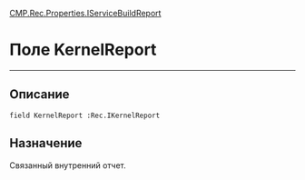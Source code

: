 ﻿---
Link: CMP.Rec.Properties.IServiceBuildReport.@KernelReport
---

<!---  Навигация
[Имя проекта](#) :
-->
[CMP.Rec.Properties.IServiceBuildReport](Default)

# Поле KernelReport
---

## Описание

    field KernelReport :Rec.IKernelReport

<!--
## Аргументы{#Args}

### Аргумент1

Описание аргумента 1
-->

## Назначение

Связанный внутренний отчет.

<!--
## Пример

    KernelReport...
-->

